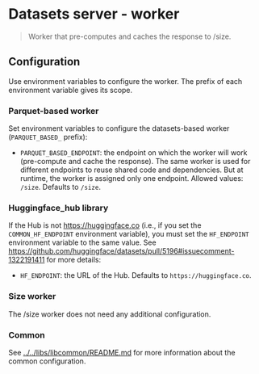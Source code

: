 # Datasets server - worker

> Worker that pre-computes and caches the response to /size.

## Configuration

Use environment variables to configure the worker. The prefix of each environment variable gives its scope.

### Parquet-based worker

Set environment variables to configure the datasets-based worker (`PARQUET_BASED_` prefix):

- `PARQUET_BASED_ENDPOINT`: the endpoint on which the worker will work (pre-compute and cache the response). The same worker is used for different endpoints to reuse shared code and dependencies. But at runtime, the worker is assigned only one endpoint. Allowed values: `/size`. Defaults to `/size`.

### Huggingface_hub library

If the Hub is not https://huggingface.co (i.e., if you set the `COMMON_HF_ENDPOINT` environment variable), you must set the `HF_ENDPOINT` environment variable to the same value. See https://github.com/huggingface/datasets/pull/5196#issuecomment-1322191411 for more details:

- `HF_ENDPOINT`: the URL of the Hub. Defaults to `https://huggingface.co`.

### Size worker

The /size worker does not need any additional configuration.

### Common

See [../../libs/libcommon/README.md](../../libs/libcommon/README.md) for more information about the common configuration.
